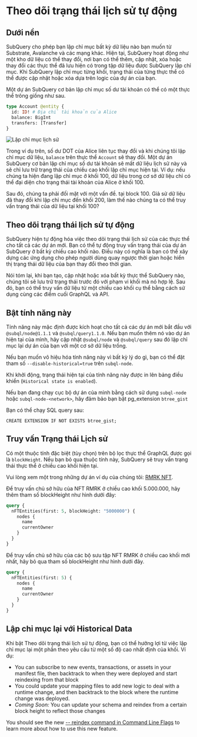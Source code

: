 # Theo dõi trạng thái lịch sử tự động

## Dưới nền

SubQuery cho phép bạn lập chỉ mục bất kỳ dữ liệu nào bạn muốn từ Substrate, Avalanche và các mạng khác. Hiện tại, SubQuery hoạt động như một kho dữ liệu có thể thay đổi, nơi bạn có thể thêm, cập nhật, xóa hoặc thay đổi các thực thể đã lưu hiện có trong tập dữ liệu được SubQuery lập chỉ mục. Khi SubQuery lập chỉ mục từng khối, trạng thái của từng thực thể có thể được cập nhật hoặc xóa dựa trên logic của dự án của bạn.

Một dự án SubQuery cơ bản lập chỉ mục số dư tài khoản có thể có một thực thể trông giống như sau.

```graphql
type Account @entity {
  id: ID! # Địa chỉ tài khoản của Alice
  balance: BigInt
  transfers: [Transfer]
}
```

![Lập chỉ mục lịch sử](/assets/img/historic_indexing.png)

Trong ví dụ trên, số dư DOT của Alice liên tục thay đổi và khi chúng tôi lập chỉ mục dữ liệu, `balance` trên thực thể `Account` sẽ thay đổi. Một dự án SubQuery cơ bản lập chỉ mục số dư tài khoản sẽ mất dữ liệu lịch sử này và sẽ chỉ lưu trữ trạng thái của chiều cao khối lập chỉ mục hiện tại. Ví dụ: nếu chúng ta hiện đang lập chỉ mục ở khối 100, dữ liệu trong cơ sở dữ liệu chỉ có thể đại diện cho trạng thái tài khoản của Alice ở khối 100.

Sau đó, chúng ta phải đối mặt với một vấn đề. tại block 100. Giả sử dữ liệu đã thay đổi khi lập chỉ mục đến khối 200, làm thế nào chúng ta có thể truy vấn trạng thái của dữ liệu tại khối 100?

## Theo dõi trạng thái lịch sử tự động

SubQuery hiện tự động hóa việc theo dõi trạng thái lịch sử của các thực thể cho tất cả các dự án mới. Bạn có thể tự động truy vấn trạng thái của dự án SubQuery ở bất kỳ chiều cao khối nào. Điều này có nghĩa là bạn có thể xây dựng các ứng dụng cho phép người dùng quay ngược thời gian hoặc hiển thị trạng thái dữ liệu của bạn thay đổi theo thời gian.

Nói tóm lại, khi bạn tạo, cập nhật hoặc xóa bất kỳ thực thể SubQuery nào, chúng tôi sẽ lưu trữ trạng thái trước đó với phạm vi khối mà nó hợp lệ. Sau đó, bạn có thể truy vấn dữ liệu từ một chiều cao khối cụ thể bằng cách sử dụng cùng các điểm cuối GraphQL và API.

## Bật tính năng này

Tính năng này mặc định được kích hoạt cho tất cả các dự án mới bắt đầu với `@subql/node@1.1.1` và `@subql/query1.1.0`. Nếu bạn muốn thêm nó vào dự án hiện tại của mình, hãy cập nhật `@subql/node` và `@subql/query` sau đó lập chỉ mục lại dự án của bạn với một cơ sở dữ liệu trống.

Nếu bạn muốn vô hiệu hóa tính năng này vì bất kỳ lý do gì, bạn có thể đặt tham số `--disable-historical=true` trên `subql-node`.

Khi khởi động, trạng thái hiện tại của tính năng này được in lên bảng điều khiển (`Historical state is enabled`).

Nếu bạn đang chạy cục bộ dự án của mình bằng cách sử dụng `subql-node` hoặc `subql-node-<network>`, hãy đảm bảo bạn bật pg_extension `btree_gist`

Bạn có thể chạy SQL query sau:

```shell
CREATE EXTENSION IF NOT EXISTS btree_gist;
```

## Truy vấn Trạng thái Lịch sử

Có một thuộc tính đặc biệt (tùy chọn) trên bộ lọc thực thể GraphQL được gọi là `blockHeight`. Nếu bạn bỏ qua thuộc tính này, SubQuery sẽ truy vấn trạng thái thực thể ở chiều cao khối hiện tại.

Vui lòng xem một trong những dự án ví dụ của chúng tôi: [RMRK NFT](https://explorer.subquery.network/subquery/subquery/rmrk-nft-historical).

Để truy vấn chủ sở hữu của NFT RMRK ở chiều cao khối 5.000.000, hãy thêm tham số blockHeight như hình dưới đây:

```graphql
query {
  nFTEntities(first: 5, blockHeight: "5000000") {
    nodes {
      name
      currentOwner
    }
  }
}
```

Để truy vấn chủ sở hữu của các bộ sưu tập NFT RMRK ở chiều cao khối mới nhất, hãy bỏ qua tham số blockHeight như hình dưới đây.

```graphql
query {
  nFTEntities(first: 5) {
    nodes {
      name
      currentOwner
    }
  }
}
```

## Lập chỉ mục lại với Historical Data

Khi bật Theo dõi trạng thái lịch sử tự động, bạn có thể hưởng lợi từ việc lập chỉ mục lại một phần theo yêu cầu từ một số độ cao nhất định của khối. Ví dụ:

- You can subscribe to new events, transactions, or assets in your manifest file, then backtrack to when they were deployed and start reindexing from that block
- You could update your mapping files to add new logic to deal with a runtime change, and then backtrack to the block where the runtime change was deployed.
- _Coming Soon:_ You can update your schema and reindex from a certain block height to reflect those changes

You should see the new [-- reindex command in Command Line Flags](./references.md#reindex) to learn more about how to use this new feature.
